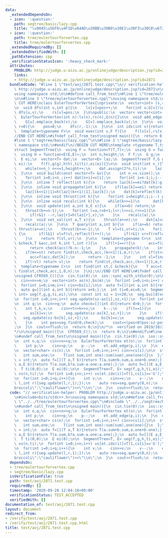 ```yaml
---
data:
  _extendedDependsOn:
  - icon: ':question:'
    path: segtree/basic/lazy.cpp
    title: "\u9045\u5EF6\u4F1D\u64AD\u30BB\u30B0\u30E1\u30F3\u30C8\u6728"
  - icon: ':question:'
    path: tree/eulertourforvertex.cpp
    title: tree/eulertourforvertex.cpp
  _extendedRequiredBy: []
  _extendedVerifiedWith: []
  _pathExtension: cpp
  _verificationStatusIcon: ':heavy_check_mark:'
  attributes:
    PROBLEM: http://judge.u-aizu.ac.jp/onlinejudge/description.jsp?id=2871
    links:
    - http://judge.u-aizu.ac.jp/onlinejudge/description.jsp?id=2871
  bundledCode: "#line 1 \"test/aoj/2871.test.cpp\"\n// verification-helper: PROBLEM\
    \ http://judge.u-aizu.ac.jp/onlinejudge/description.jsp?id=2871\n\n#include<bits/stdc++.h>\n\
    using namespace std;\n\n#define call_from_test\n#line 1 \"tree/eulertourforvertex.cpp\"\
    \n\n#line 3 \"tree/eulertourforvertex.cpp\"\nusing namespace std;\n#endif\n//BEGIN\
    \ CUT HERE\nclass EulerTourForVertex{\nprivate:\n  vector<int> ls,rs;\n  int pos;\n\
    \n  void dfs(int v,int p){\n    ls[v]=pos++;\n    for(int u:G[v])\n      if(u!=p)\
    \ dfs(u,v);\n    rs[v]=pos;\n  }\n\npublic:\n  vector< vector<int> > G;\n\n  EulerTourForVertex(){}\n\
    \  EulerTourForVertex(int n):ls(n),rs(n),G(n){}\n\n  void add_edge(int u,int v){\n\
    \    G[u].emplace_back(v);\n    G[v].emplace_back(u);\n  }\n\n  void build(int\
    \ r=0){\n    pos=0;\n    dfs(r,-1);\n  }\n\n  int idx(int v){return ls[v];}\n\n\
    \  template<typename F>\n  void exec(int v,F f){\n    f(ls[v],rs[v]);\n  }\n};\n\
    //END CUT HERE\n#ifndef call_from_test\nsigned main(){\n  return 0;\n}\n#endif\n\
    #line 1 \"segtree/basic/lazy.cpp\"\n\n#line 3 \"segtree/basic/lazy.cpp\"\nusing\
    \ namespace std;\n#endif\n//BEGIN CUT HERE\ntemplate <typename T,typename E>\n\
    struct SegmentTree{\n  using F = function<T(T,T)>;\n  using G = function<T(T,E)>;\n\
    \  using H = function<E(E,E)>;\n  int n,height;\n  F f;\n  G g;\n  H h;\n  T ti;\n\
    \  E ei;\n  vector<T> dat;\n  vector<E> laz;\n  SegmentTree(F f,G g,H h,T ti,E\
    \ ei):\n    f(f),g(g),h(h),ti(ti),ei(ei){}\n\n  void init(int n_){\n    n=1;height=0;\n\
    \    while(n<n_) n<<=1,height++;\n    dat.assign(2*n,ti);\n    laz.assign(2*n,ei);\n\
    \  }\n\n  void build(const vector<T> &v){\n    int n_=v.size();\n    init(n_);\n\
    \    for(int i=0;i<n_;i++) dat[n+i]=v[i];\n    for(int i=n-1;i;i--)\n      dat[i]=f(dat[(i<<1)|0],dat[(i<<1)|1]);\n\
    \  }\n\n  inline T reflect(int k){\n    return laz[k]==ei?dat[k]:g(dat[k],laz[k]);\n\
    \  }\n\n  inline void propagate(int k){\n    if(laz[k]==ei) return;\n    laz[(k<<1)|0]=h(laz[(k<<1)|0],laz[k]);\n\
    \    laz[(k<<1)|1]=h(laz[(k<<1)|1],laz[k]);\n    dat[k]=reflect(k);\n    laz[k]=ei;\n\
    \  }\n\n  inline void thrust(int k){\n    for(int i=height;i;i--) propagate(k>>i);\n\
    \  }\n\n  inline void recalc(int k){\n    while(k>>=1)\n      dat[k]=f(reflect((k<<1)|0),reflect((k<<1)|1));\n\
    \  }\n\n  void update(int a,int b,E x){\n    if(a>=b) return;\n    thrust(a+=n);\n\
    \    thrust(b+=n-1);\n    for(int l=a,r=b+1;l<r;l>>=1,r>>=1){\n      if(l&1) laz[l]=h(laz[l],x),l++;\n\
    \      if(r&1) --r,laz[r]=h(laz[r],x);\n    }\n    recalc(a);\n    recalc(b);\n\
    \  }\n\n  void set_val(int a,T x){\n    thrust(a+=n);\n    dat[a]=x;laz[a]=ei;\n\
    \    recalc(a);\n  }\n\n  T query(int a,int b){\n    if(a>=b) return ti;\n   \
    \ thrust(a+=n);\n    thrust(b+=n-1);\n    T vl=ti,vr=ti;\n    for(int l=a,r=b+1;l<r;l>>=1,r>>=1)\
    \ {\n      if(l&1) vl=f(vl,reflect(l++));\n      if(r&1) vr=f(reflect(--r),vr);\n\
    \    }\n    return f(vl,vr);\n  }\n\n  template<typename C>\n  int find(int st,C\
    \ &check,T &acc,int k,int l,int r){\n    if(l+1==r){\n      acc=f(acc,reflect(k));\n\
    \      return check(acc)?k-n:-1;\n    }\n    propagate(k);\n    int m=(l+r)>>1;\n\
    \    if(m<=st) return find(st,check,acc,(k<<1)|1,m,r);\n    if(st<=l&&!check(f(acc,dat[k]))){\n\
    \      acc=f(acc,dat[k]);\n      return -1;\n    }\n    int vl=find(st,check,acc,(k<<1)|0,l,m);\n\
    \    if(~vl) return vl;\n    return find(st,check,acc,(k<<1)|1,m,r);\n  }\n\n\
    \  template<typename C>\n  int find(int st,C &check){\n    T acc=ti;\n    return\
    \ find(st,check,acc,1,0,n);\n  }\n};\n//END CUT HERE\n#ifndef call_from_test\n\
    \nsigned CFR569_C(){\n  cin.tie(0);\n  ios::sync_with_stdio(0);\n\n  int n,m;\n\
    \  cin>>n>>m;\n  vector<int> as(n),bs(m);\n  for(int i=0;i<n;i++) cin>>as[i];\n\
    \  for(int i=0;i<m;i++) cin>>bs[i];\n\n  auto f=[](int a,int b){return max(a,b);};\n\
    \  auto g=[](int a,int b){return a+b;};\n  int ti=0,ei=0;\n  SegmentTree<int,\
    \ int> seg(f,g,g,ti,ei);\n\n  const int sz = 1<<20;\n  seg.build(vector<int>(sz,0));\n\
    \n  for(int i=0;i<n;i++) seg.update(sz-as[i],sz,+1);\n  for(int i=0;i<m;i++) seg.update(sz-bs[i],sz,-1);\n\
    \n  int q;\n  cin>>q;\n  auto check=[](int d){return d>0;};\n  for(int i=0;i<q;i++){\n\
    \    int t,k,v;\n    cin>>t>>k>>v;\n    k--;\n    if(t==1){\n      seg.update(sz-as[k],sz,-1);\n\
    \      as[k]=v;\n      seg.update(sz-as[k],sz,+1);\n    }\n    if(t==2){\n   \
    \   seg.update(sz-bs[k],sz,+1);\n      bs[k]=v;\n      seg.update(sz-bs[k],sz,-1);\n\
    \    }\n    int pos=seg.find(0,check);\n    cout<<(pos<0?pos:sz-pos)<<\"\\n\"\
    ;\n  }\n  cout<<flush;\n  return 0;\n}\n/*\n  verified on 2019/10/28\n  https://codeforces.com/contest/1179/problem/C\n\
    */\n\nsigned main(){\n  CFR569_C();\n  return 0;\n}\n#endif\n#line 9 \"test/aoj/2871.test.cpp\"\
    \n#undef call_from_test\n\nsigned main(){\n  cin.tie(0);\n  ios::sync_with_stdio(0);\n\
    \n  int n,q;\n  cin>>n>>q;\n  EulerTourForVertex et(n);\n  for(int i=1;i<n;i++){\n\
    \    int p;\n    cin>>p;\n    p--;\n    et.add_edge(p,i);\n  }\n  et.build();\n\
    \n  vector<char> cs(n);\n  for(int i=0;i<n;i++) cin>>cs[i];\n\n  struct T{\n \
    \   int sum,one;\n    T(int sum,int one):sum(sum),one(one){}\n  };\n  using E\
    \ = int;\n  auto f=[](T a,T b){return T(a.sum+b.sum,a.one+b.one);};\n  auto g=[](T\
    \ a,E b){return T(a.sum,b?a.sum-a.one:a.one);};\n  auto h=[](E a,E b){return a^b;};\n\
    \  T ti(0,0);\n  E ei(0);\n\n  SegmentTree<T, E> seg(f,g,h,ti,ei);\n  vector<T>\
    \ vs(n,ti);\n  for(int i=0;i<n;i++) vs[et.idx(i)]=T(1,cs[i]=='G');\n  seg.build(vs);\n\
    \n  for(int i=0;i<q;i++){\n    int v;\n    cin>>v;\n    v--;\n    et.exec(v,[&](int\
    \ l,int r){seg.update(l,r,1);});\n    auto res=seg.query(0,n);\n    cout<<(res.sum-res.one<res.one?\"\
    broccoli\":\"cauliflower\")<<\"\\n\";\n  }\n  cout<<flush;\n  return 0;\n}\n"
  code: "// verification-helper: PROBLEM http://judge.u-aizu.ac.jp/onlinejudge/description.jsp?id=2871\n\
    \n#include<bits/stdc++.h>\nusing namespace std;\n\n#define call_from_test\n#include\
    \ \"../../tree/eulertourforvertex.cpp\"\n#include \"../../segtree/basic/lazy.cpp\"\
    \n#undef call_from_test\n\nsigned main(){\n  cin.tie(0);\n  ios::sync_with_stdio(0);\n\
    \n  int n,q;\n  cin>>n>>q;\n  EulerTourForVertex et(n);\n  for(int i=1;i<n;i++){\n\
    \    int p;\n    cin>>p;\n    p--;\n    et.add_edge(p,i);\n  }\n  et.build();\n\
    \n  vector<char> cs(n);\n  for(int i=0;i<n;i++) cin>>cs[i];\n\n  struct T{\n \
    \   int sum,one;\n    T(int sum,int one):sum(sum),one(one){}\n  };\n  using E\
    \ = int;\n  auto f=[](T a,T b){return T(a.sum+b.sum,a.one+b.one);};\n  auto g=[](T\
    \ a,E b){return T(a.sum,b?a.sum-a.one:a.one);};\n  auto h=[](E a,E b){return a^b;};\n\
    \  T ti(0,0);\n  E ei(0);\n\n  SegmentTree<T, E> seg(f,g,h,ti,ei);\n  vector<T>\
    \ vs(n,ti);\n  for(int i=0;i<n;i++) vs[et.idx(i)]=T(1,cs[i]=='G');\n  seg.build(vs);\n\
    \n  for(int i=0;i<q;i++){\n    int v;\n    cin>>v;\n    v--;\n    et.exec(v,[&](int\
    \ l,int r){seg.update(l,r,1);});\n    auto res=seg.query(0,n);\n    cout<<(res.sum-res.one<res.one?\"\
    broccoli\":\"cauliflower\")<<\"\\n\";\n  }\n  cout<<flush;\n  return 0;\n}\n"
  dependsOn:
  - tree/eulertourforvertex.cpp
  - segtree/basic/lazy.cpp
  isVerificationFile: true
  path: test/aoj/2871.test.cpp
  requiredBy: []
  timestamp: '2020-09-28 12:04:16+09:00'
  verificationStatus: TEST_ACCEPTED
  verifiedWith: []
documentation_of: test/aoj/2871.test.cpp
layout: document
redirect_from:
- /verify/test/aoj/2871.test.cpp
- /verify/test/aoj/2871.test.cpp.html
title: test/aoj/2871.test.cpp
---
```

